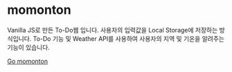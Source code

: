 # momonton

Vanilla JS로 만든 To-Do웹 입니다.
사용자의 입력값을 Local Storage에 저장하는 방식입니다.
To-Do 기능 및 Weather API를 사용하여 사용자의 지역 및 기온을 알려주는 기능이 있습니다.

[Go momonton](http://ryeol37.github.io, "momonton link")
